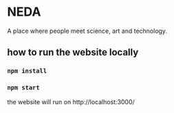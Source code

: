 # NEDA

A place where people meet science, art and technology.

## how to run the website locally

### `npm install`

### `npm start`

the website will run on http://localhost:3000/
